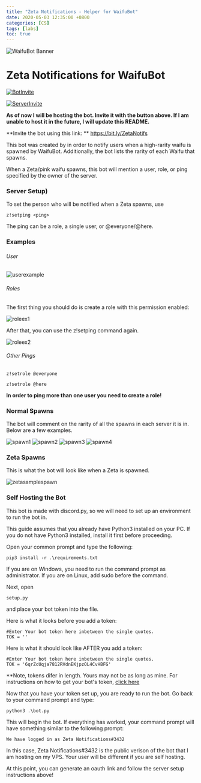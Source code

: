 ```yaml
---
title: "Zeta Notifications - Helper for WaifuBot"
date: 2020-05-03 12:35:00 +0800
categories: [CS]
tags: [labs]
toc: true
---
```


![WaifuBot Banner](https://remilia.cirno.pw/banner.png)

# Zeta Notifications for WaifuBot

[![BotInvite](https://img.shields.io/badge/Invite%20bot-Click%20here-ff69b4.svg "Invite the bot to your server")](https://bit.ly/ZetaNotifs) 


[![ServerInvite](https://img.shields.io/badge/Join%20Test%20Server-Click%20here-success.svg "This is where you can test the bot")](https://discord.gg/3YM9cPq)

**As of now I will be hosting the bot. Invite it with the button above. If I am unable to host it in the future, I will update this README.**

**Invite the bot using this link: ** https://bit.ly/ZetaNotifs

This bot was created by in order to notify users when a high-rarity waifu is spawned by WaifuBot. Additionally, the bot lists the rarity of each Waifu that spawns.


When a Zeta/pink waifu spawns, this bot will mention a user, role, or ping specified by the owner of the server.

### Server Setup)


To set the person who will be notified when a Zeta spawns, use 

```
z!setping <ping>
```
 
The ping can be a role, a single user, or @everyone/@here.

### Examples

###### User

![userexample](https://i.imgur.com/niN2LQS.png)

###### Roles

The first thing you should do is create a role with this permission enabled:

![roleex1](https://i.imgur.com/TE5ymww.png)

After that, you can use the z!setping command again.

![roleex2](https://i.imgur.com/flvw5gG.png)

###### Other Pings

```
z!setrole @everyone
```

```
z!setrole @here
```

**In order to ping more than one user you need to create a role!**

### Normal Spawns

The bot will comment on the rarity of all the spawns in each server it is in. Below are a few examples.

![spawn1](https://i.imgur.com/16yutUB.png)
![spawn2](https://i.imgur.com/wfB2t2y.png)
![spawn3](https://i.imgur.com/kvJS9Ji.png)
![spawn4](https://i.imgur.com/VttWjDC.png)

### Zeta Spawns

This is what the bot will look like when a Zeta is spawned.

![zetasamplespawn](https://i.imgur.com/VGiiv0q.png)

### Self Hosting the Bot

This bot is made with discord.py, so we will need to set up an environment to run the bot in.

This guide assumes that you already have Python3 installed on your PC. If you do not have Python3 installed, install it first before proceeding.

Open your common prompt and type the following:

```
pip3 install -r .\requirements.txt
```


If you are on Windows, you need to run the command prompt as administrator. If you are on Linux, add sudo before the command.


Next, open 

```
setup.py
```

and place your bot token into the file.



Here is what it looks before you add a token:

```
#Enter Your bot token here inbetween the single quotes.
TOK = ''
```

Here is what it should look like AFTER you add a token:
```
#Enter Your bot token here inbetween the single quotes.
TOK = '6qrZcUqja7812RVdnEKjpzOL4CvHBFG'
```

**Note, tokens difer in length. Yours may not be as long as mine. For instructions on how to get your bot's token, [click here](https://github.com/reactiflux/discord-irc/wiki/Creating-a-discord-bot-&-getting-a-token)


Now that you have your token set up, you are ready to run the bot. Go back to your command prompt and type:

```
python3 .\bot.py 
```

This will begin the bot. If everything has worked, your command prompt will have something similar to the following prompt:

```
We have logged in as Zeta Notifications#3432
```

In this case, Zeta Notifications#3432 is the public verison of the bot that I am hosting on my VPS. Your user will be different if you are self hosting.

At this point, you can generate an oauth link and follow the server setup instructions above!



